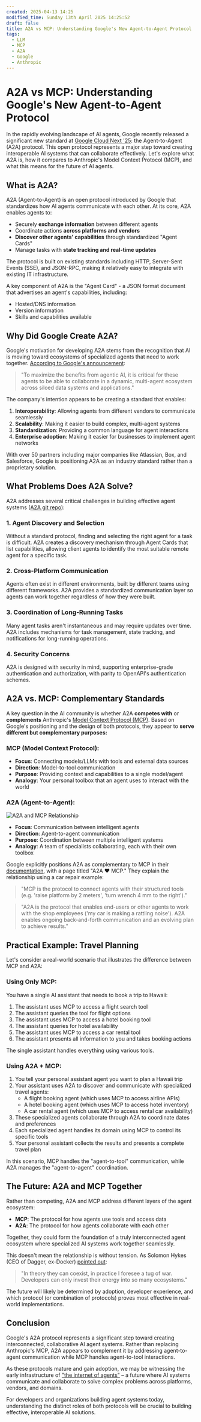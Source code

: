 ```yaml
---
created: 2025-04-13 14:25
modified_time: Sunday 13th April 2025 14:25:52
draft: false
title: A2A vs MCP: Understanding Google's New Agent-to-Agent Protocol
tags:
  - LLM
  - MCP
  - A2A
  - Google
  - Anthropic
---
```


# A2A vs MCP: Understanding Google's New Agent-to-Agent Protocol

In the rapidly evolving landscape of AI agents, Google recently released a significant new standard at [Google Cloud Next '25](https://cloud.google.com/blog/topics/google-cloud-next/welcome-to-google-cloud-next25): the Agent-to-Agent (A2A) protocol. This open protocol represents a major step toward creating interoperable AI systems that can collaborate effectively. Let's explore what A2A is, how it compares to Anthropic's Model Context Protocol (MCP), and what this means for the future of AI agents.

## What is A2A?

A2A (Agent-to-Agent) is an open protocol introduced by Google that standardizes how AI agents communicate with each other. At its core, A2A enables agents to:

- Securely **exchange information** between different agents
- Coordinate actions **across platforms and vendors**
- **Discover other agents' capabilities** through standardized "Agent Cards"
- Manage tasks with **state tracking and real-time updates**

The protocol is built on existing standards including HTTP, Server-Sent Events (SSE), and JSON-RPC, making it relatively easy to integrate with existing IT infrastructure.

A key component of A2A is the "Agent Card" - a JSON format document that advertises an agent's capabilities, including:
- Hosted/DNS information
- Version information
- Skills and capabilities available

## Why Did Google Create A2A?

Google's motivation for developing A2A stems from the recognition that AI is moving toward ecosystems of specialized agents that need to work together. [According to Google's announcement](https://developers.googleblog.com/en/a2a-a-new-era-of-agent-interoperability/):

> "To maximize the benefits from agentic AI, it is critical for these agents to be able to collaborate in a dynamic, multi-agent ecosystem across siloed data systems and applications."

The company's intention appears to be creating a standard that enables:

1. **Interoperability**: Allowing agents from different vendors to communicate seamlessly
2. **Scalability**: Making it easier to build complex, multi-agent systems
3. **Standardization**: Providing a common language for agent interactions
4. **Enterprise adoption**: Making it easier for businesses to implement agent networks

With over 50 partners including major companies like Atlassian, Box, and Salesforce, Google is positioning A2A as an industry standard rather than a proprietary solution.

## What Problems Does A2A Solve?

A2A addresses several critical challenges in building effective agent systems ([A2A git repo](https://github.com/google/A2A)):

### 1. Agent Discovery and Selection

Without a standard protocol, finding and selecting the right agent for a task is difficult. A2A creates a discovery mechanism through Agent Cards that list capabilities, allowing client agents to identify the most suitable remote agent for a specific task.

### 2. Cross-Platform Communication

Agents often exist in different environments, built by different teams using different frameworks. A2A provides a standardized communication layer so agents can work together regardless of how they were built.

### 3. Coordination of Long-Running Tasks

Many agent tasks aren't instantaneous and may require updates over time. A2A includes mechanisms for task management, state tracking, and notifications for long-running operations.

### 4. Security Concerns

A2A is designed with security in mind, supporting enterprise-grade authentication and authorization, with parity to OpenAPI's authentication schemes.


## A2A vs. MCP: Complementary Standards

A key question in the AI community is whether A2A **competes with** or **complements** Anthropic's [Model Context Protocol (MCP)](https://modelcontextprotocol.io/introduction). Based on Google's positioning and the design of both protocols, they appear to **serve different but complementary purposes:**

### MCP (Model Context Protocol):
- **Focus**: Connecting models/LLMs with tools and external data sources
- **Direction**: Model-to-tool communication
- **Purpose**: Providing context and capabilities to a single model/agent
- **Analogy**: Your personal toolbox that an agent uses to interact with the world

### A2A (Agent-to-Agent):
![A2A and MCP Relationship](https://google.github.io/A2A/images/a2a_mcp.png)

- **Focus**: Communication between intelligent agents
- **Direction**: Agent-to-agent communication
- **Purpose**: Coordination between multiple intelligent systems
- **Analogy**: A team of specialists collaborating, each with their own toolbox

Google explicitly positions A2A as complementary to MCP in their [documentation](https://google.github.io/A2A/#/topics/a2a_and_mcp), with a page titled "A2A ❤️ MCP." They explain the relationship using a car repair example:

> "MCP is the protocol to connect agents with their structured tools (e.g. 'raise platform by 2 meters', 'turn wrench 4 mm to the right')."

> "A2A is the protocol that enables end-users or other agents to work with the shop employees ('my car is making a rattling noise'). A2A enables ongoing back-and-forth communication and an evolving plan to achieve results."

## Practical Example: Travel Planning

Let's consider a real-world scenario that illustrates the difference between MCP and A2A:

### Using Only MCP:

You have a single AI assistant that needs to book a trip to Hawaii:

1. The assistant uses MCP to access a flight search tool
2. The assistant queries the tool for flight options
3. The assistant uses MCP to access a hotel booking tool
4. The assistant queries for hotel availability
5. The assistant uses MCP to access a car rental tool
6. The assistant presents all information to you and takes booking actions

The single assistant handles everything using various tools.

### Using A2A + MCP:

1. You tell your personal assistant agent you want to plan a Hawaii trip
2. Your assistant uses A2A to discover and communicate with specialized travel agents:
   - A flight booking agent (which uses MCP to access airline APIs)
   - A hotel booking agent (which uses MCP to access hotel inventory)
   - A car rental agent (which uses MCP to access rental car availability)
3. These specialized agents collaborate through A2A to coordinate dates and preferences
4. Each specialized agent handles its domain using MCP to control its specific tools
5. Your personal assistant collects the results and presents a complete travel plan

In this scenario, MCP handles the "agent-to-tool" communication, while A2A manages the "agent-to-agent" coordination.

## The Future: A2A and MCP Together

Rather than competing, A2A and MCP address different layers of the agent ecosystem:

- **MCP**: The protocol for how agents use tools and access data
- **A2A**: The protocol for how agents collaborate with each other

Together, they could form the foundation of a truly interconnected agent ecosystem where specialized AI systems work together seamlessly.

This doesn't mean the relationship is without tension. As Solomon Hykes (CEO of Dagger, ex-Docker) [pointed out](https://x.com/solomonstre/status/1909983975243661768):

> "In theory they can coexist, in practice I foresee a tug of war. Developers can only invest their energy into so many ecosystems."

The future will likely be determined by adoption, developer experience, and which protocol (or combination of protocols) proves most effective in real-world implementations.

## Conclusion

Google's A2A protocol represents a significant step toward creating interconnected, collaborative AI agent systems. Rather than replacing Anthropic's MCP, A2A appears to complement it by addressing agent-to-agent communication while MCP handles agent-to-tool interactions.

As these protocols mature and gain adoption, we may be witnessing the early infrastructure of ["the internet of agents"](https://arxiv.org/pdf/2407.07061) – a future where AI systems communicate and collaborate to solve complex problems across platforms, vendors, and domains.

For developers and organizations building agent systems today, understanding the distinct roles of both protocols will be crucial to building effective, interoperable AI solutions.


